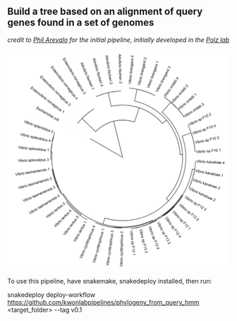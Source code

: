## Build a tree based on an alignment of query genes found in a set of genomes

*credit to [Phil Arevalo](https://github.com/philarevalo) for the initial pipeline, initially developed in the [Polz lab](https://vds-mes.univie.ac.at/people/martin-f-polz)*

![Example Phylogenetic Tree](readme_files/example_tree.png?raw=true "Phylogenetic Tree")

To use this pipeline, have snakemake, snakedeploy installed, then run:

snakedeploy deploy-workflow https://github.com/kwonlabpipelines/phylogeny_from_query_hmm <target_folder> --tag v0.1